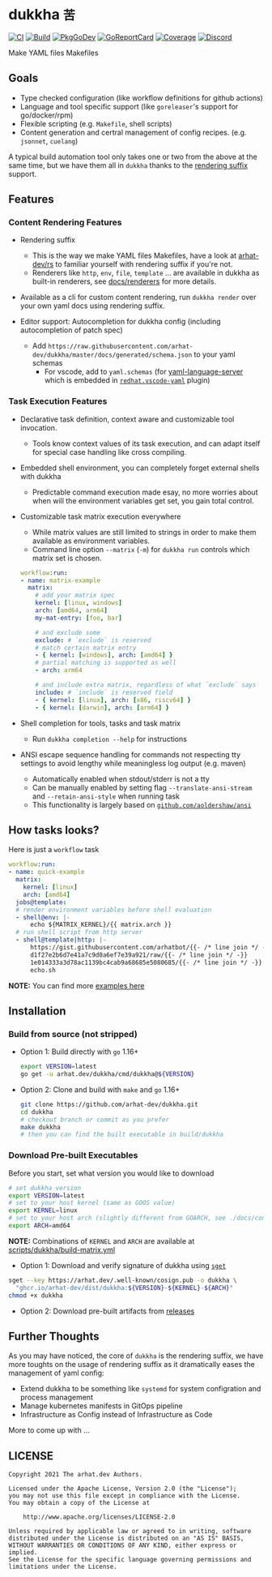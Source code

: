 # dukkha `苦`

[![CI](https://github.com/arhat-dev/dukkha/workflows/CI/badge.svg)](https://github.com/arhat-dev/dukkha/actions?query=workflow%3ACI)
[![Build](https://github.com/arhat-dev/dukkha/workflows/Build/badge.svg)](https://github.com/arhat-dev/dukkha/actions?query=workflow%3ABuild)
[![PkgGoDev](https://pkg.go.dev/badge/arhat.dev/dukkha)](https://pkg.go.dev/arhat.dev/dukkha)
[![GoReportCard](https://goreportcard.com/badge/arhat.dev/dukkha)](https://goreportcard.com/report/arhat.dev/dukkha)
[![Coverage](https://badge.arhat.dev/sonar/coverage/arhat-dev_dukkha?branch=master&token=1f8a3998312d6feee60ab16f1ef58ca8)](https://sonar.arhat.dev/dashboard?id=arhat-dev_dukkha)
[![Discord](https://img.shields.io/static/v1?label=discord&message=join&style=flat-square&logo=discord&logoColor=ffffff&color=7389D8&labelColor=6A7EC2)](https://discord.gg/sN3Gbqw6mK)

Make YAML files Makefiles

## Goals

- Type checked configuration (like workflow definitions for github actions)
- Language and tool specific support (like `goreleaser`'s support for go/docker/rpm)
- Flexible scripting (e.g. `Makefile`, shell scripts)
- Content generation and certral management of config recipes. (e.g. `jsonnet`, `cuelang`)

A typical build automation tool only takes one or two from the above at the same time, but we have them all in `dukkha` thanks to the [rendering suffix][rs] support.

## Features

### Content Rendering Features

- Rendering suffix
  - This is the way we make YAML files Makefiles, have a look at [arhat-dev/rs][rs] to familiar yourself with rendering suffix if you're not.
  - Renderers like `http`, `env`, `file`, `template` ... are available in dukkha as built-in renderers, see [docs/renderers](./docs/renderers) for more details.

- Available as a cli for custom content rendering, run `dukkha render` over your own yaml docs using rendering suffix.

- Editor support: Autocompletion for dukkha config (including autocompletion of patch spec)
  - Add `https://raw.githubusercontent.com/arhat-dev/dukkha/master/docs/generated/schema.json` to your yaml schemas
    - For vscode, add to `yaml.schemas` (for [yaml-language-server](https://github.com/redhat-developer/yaml-language-server#language-server-settings) which is embedded in [`redhat.vscode-yaml`](https://marketplace.visualstudio.com/items?itemName=redhat.vscode-yaml) plugin)

### Task Execution Features

- Declarative task definition, context aware and customizable tool invocation.
  - Tools know context values of its task execution, and can adapt itself for special case handling like cross compiling.

- Embedded shell environment, you can completely forget external shells with dukkha
  - Predictable command execution made esay, no more worries about when will the environment variables get set, you gain total control.

- Customizable task matrix execution everywhere
  - While matrix values are still limited to strings in order to make them available as environment variables.
  - Command line option `--matrix` (`-m`) for `dukkha run` controls which matrix set is chosen.

  ```yaml
  workflow:run:
  - name: matrix-example
    matrix:
      # add your matrix spec
      kernel: [linux, windows]
      arch: [amd64, arm64]
      my-mat-entry: [foo, bar]

      # and exclude some
      exclude: # `exclude` is reserved
      # match certain matrix entry
      - { kernel: [windows], arch: [amd64] }
      # partial matching is supported as well
      - arch: arm64

      # and include extra matrix, regardless of what `exclude` says
      include: # `include` is reserved field
      - { kernel: [linux], arch: [x86, riscv64] }
      - { kernel: [darwin], arch: [arm64] }
  ```

- Shell completion for tools, tasks and task matrix
  - Run `dukkha completion --help` for instructions

- ANSI escape sequence handling for commands not respecting tty settings to avoid lengthy while meaningless log output (e.g. maven)
  - Automatically enabled when stdout/stderr is not a tty
  - Can be manually enabled by setting flag `--translate-ansi-stream` and `--retain-ansi-style` when running task
  - This functionality is largely based on [`github.com/aoldershaw/ansi`](https://github.com/aoldershaw/ansi)

## How tasks looks?

Here is just a `workflow` task

```yaml
workflow:run:
- name: quick-example
  matrix:
    kernel: [linux]
    arch: [amd64]
  jobs@template:
  # render environment variables before shell evaluation
  - shell@env: |-
      echo ${MATRIX_KERNEL}/{{ matrix.arch }}
  # run shell script from http server
  - shell@template|http: |-
      https://gist.githubusercontent.com/arhatbot/{{- /* line join */ -}}
      d1f27e2b6d7e41a7c9d0a6ef7e39a921/raw/{{- /* line join */ -}}
      1e014333a3d78ac1139bc4cab9a68685e5080685/{{- /* line join */ -}}
      echo.sh
```

__NOTE:__ You can find more [examples here](./docs/examples)

## Installation

### Build from source (not stripped)

- Option 1: Build directly with `go` 1.16+

  ```bash
  export VERSION=latest
  go get -u arhat.dev/dukkha/cmd/dukkha@${VERSION}
  ```

- Option 2: Clone and build with `make` and `go` 1.16+

  ```bash
  git clone https://github.com/arhat-dev/dukkha.git
  cd dukkha
  # checkout branch or commit as you prefer
  make dukkha
  # then you can find the built executable in build/dukkha
  ```

### Download Pre-built Executables

Before you start, set what version you would like to download

```bash
# set dukkha version
export VERSION=latest
# set to your host kernel (same as GOOS value)
export KERNEL=linux
# set to your host arch (slightly different from GOARCH, see ./docs/constants.md)
export ARCH=amd64
```

__NOTE:__ Combinations of `KERNEL` and `ARCH` are available at [scripts/dukkha/build-matrix.yml](./scripts/dukkha/build-matrix.yml)

- Option 1: Download and verify signature of dukkha using [`sget`](https://github.com/sigstore/cosign)

```bash
sget --key https://arhat.dev/.well-known/cosign.pub -o dukkha \
  "ghcr.io/arhat-dev/dist/dukkha:${VERSION}-${KERNEL}-${ARCH}"
chmod +x dukkha
```

- Option 2: Download pre-built artifacts from [releases](https://github.com/arhat-dev/dukkha/releases)

## Further Thoughts

As you may have noticed, the core of `dukkha` is the rendering suffix, we have more toughts on the usage of rendering suffix as it dramatically eases the management of yaml config:

- Extend dukkha to be something like `systemd` for system configration and process management
- Manage kubernetes manifests in GitOps pipeline
- Infrastructure as Config instead of Infrastructure as Code

More to come up with ...

## LICENSE

```text
Copyright 2021 The arhat.dev Authors.

Licensed under the Apache License, Version 2.0 (the "License");
you may not use this file except in compliance with the License.
You may obtain a copy of the License at

    http://www.apache.org/licenses/LICENSE-2.0

Unless required by applicable law or agreed to in writing, software
distributed under the License is distributed on an "AS IS" BASIS,
WITHOUT WARRANTIES OR CONDITIONS OF ANY KIND, either express or implied.
See the License for the specific language governing permissions and
limitations under the License.
```

[rs]: https://github.com/arhat-dev/rs#readme
